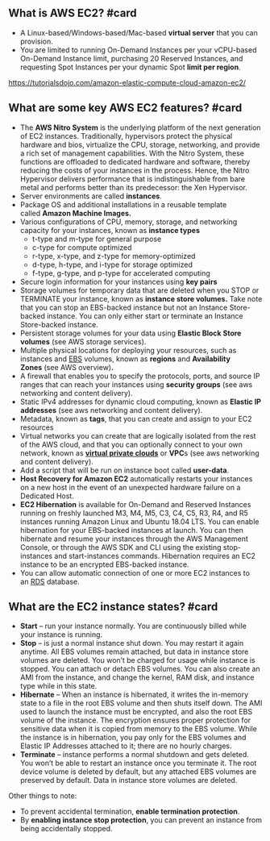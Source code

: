 ## What is AWS EC2? #card 

- A Linux-based/Windows-based/Mac-based **virtual server** that you can provision.
- You are limited to running On-Demand Instances per your vCPU-based On-Demand Instance limit, purchasing 20 Reserved Instances, and requesting Spot Instances per your dynamic Spot **limit per region**.

https://tutorialsdojo.com/amazon-elastic-compute-cloud-amazon-ec2/

## What are some key AWS EC2 features? #card 

- The **AWS Nitro System** is the underlying platform of the next generation of EC2 instances. Traditionally, hypervisors protect the physical hardware and bios, virtualize the CPU, storage, networking, and provide a rich set of management capabilities. With the Nitro System, these functions are offloaded to dedicated hardware and software, thereby reducing the costs of your instances in the process. Hence, the Nitro Hypervisor delivers performance that is indistinguishable from bare metal and performs better than its predecessor: the Xen Hypervisor.
- Server environments are called **instances**.
- Package OS and additional installations in a reusable template called **Amazon Machine Images.**
- Various configurations of CPU, memory, storage, and networking capacity for your instances, known as **instance types**
    - t-type and m-type for general purpose
    - c-type for compute optimized
    - r-type, x-type, and z-type for memory-optimized
    - d-type, h-type, and i-type for storage optimized
    - f-type, g-type, and p-type for accelerated computing
- Secure login information for your instances using **key pairs**
- Storage volumes for temporary data that are deleted when you STOP or TERMINATE your instance, known as **instance store volumes.** Take note that you can stop an EBS-backed instance but not an Instance Store-backed instance. You can only either start or terminate an Instance Store-backed instance.
- Persistent storage volumes for your data using **Elastic Block Store volumes** (see AWS storage services).
- Multiple physical locations for deploying your resources, such as instances and [EBS](https://tutorialsdojo.com/amazon-ebs/) volumes, known as **regions** and **Availability Zones** (see AWS overview)**.**
- A firewall that enables you to specify the protocols, ports, and source IP ranges that can reach your instances using **security groups** (see aws networking and content delivery).
- Static IPv4 addresses for dynamic cloud computing, known as **Elastic IP addresses** (see aws networking and content delivery).
- Metadata, known as **tags**, that you can create and assign to your EC2 resources
- Virtual networks you can create that are logically isolated from the rest of the AWS cloud, and that you can optionally connect to your own network, known as [**virtual private clouds**](https://tutorialsdojo.com/amazon-vpc/) or **VPC**s (see aws networking and content delivery).
- Add a script that will be run on instance boot called **user-data**.
- **Host Recovery for Amazon EC2** automatically restarts your instances on a new host in the event of an unexpected hardware failure on a Dedicated Host.
- **EC2 Hibernation** is available for On-Demand and Reserved Instances running on freshly launched M3, M4, M5, C3, C4, C5, R3, R4, and R5 instances running Amazon Linux and Ubuntu 18.04 LTS. You can enable hibernation for your EBS-backed instances at launch. You can then hibernate and resume your instances through the AWS Management Console, or through the AWS SDK and CLI using the existing stop-instances and start-instances commands. Hibernation requires an EC2 instance to be an encrypted EBS-backed instance.
- You can allow automatic connection of one or more EC2 instances to an [RDS](https://tutorialsdojo.com/amazon-relational-database-service-amazon-rds/) database.

## What are the EC2 instance states? #card

- **Start** – run your instance normally. You are continuously billed while your instance is running.
- **Stop** – is just a normal instance shut down. You may restart it again anytime. All EBS volumes remain attached, but data in instance store volumes are deleted. You won’t be charged for usage while instance is stopped. You can attach or detach EBS volumes. You can also create an AMI from the instance, and change the kernel, RAM disk, and instance type while in this state.
- **Hibernate** – When an instance is hibernated, it writes the in-memory state to a file in the root EBS volume and then shuts itself down. The AMI used to launch the instance must be encrypted, and also the root EBS volume of the instance. The encryption ensures proper protection for sensitive data when it is copied from memory to the EBS volume. While the instance is in hibernation, you pay only for the EBS volumes and Elastic IP Addresses attached to it; there are no hourly charges.
- **Terminate** – instance performs a normal shutdown and gets deleted. You won’t be able to restart an instance once you terminate it. The root device volume is deleted by default, but any attached EBS volumes are preserved by default. Data in instance store volumes are deleted.

Other things to note:

- To prevent accidental termination, **enable termination protection**.
- By **enabling instance stop protection**, you can prevent an instance from being accidentally stopped.